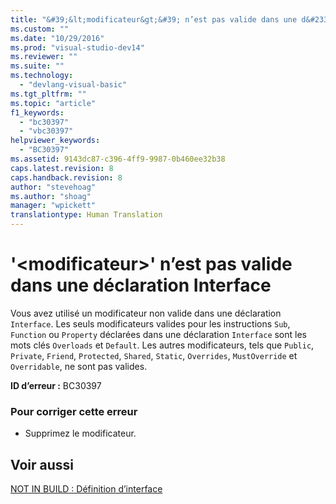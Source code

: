 ```yaml
---
title: "&#39;&lt;modificateur&gt;&#39; n’est pas valide dans une d&#233;claration Interface | Microsoft Docs"
ms.custom: ""
ms.date: "10/29/2016"
ms.prod: "visual-studio-dev14"
ms.reviewer: ""
ms.suite: ""
ms.technology: 
  - "devlang-visual-basic"
ms.tgt_pltfrm: ""
ms.topic: "article"
f1_keywords: 
  - "bc30397"
  - "vbc30397"
helpviewer_keywords: 
  - "BC30397"
ms.assetid: 9143dc87-c396-4ff9-9987-0b460ee32b38
caps.latest.revision: 8
caps.handback.revision: 8
author: "stevehoag"
ms.author: "shoag"
manager: "wpickett"
translationtype: Human Translation
---
```

# &#39;&lt;modificateur&gt;&#39; n’est pas valide dans une d&#233;claration Interface
Vous avez utilisé un modificateur non valide dans une déclaration `Interface`. Les seuls modificateurs valides pour les instructions `Sub`, `Function` ou `Property` déclarées dans une déclaration `Interface` sont les mots clés `Overloads` et `Default`. Les autres modificateurs, tels que `Public`, `Private`, `Friend`, `Protected`, `Shared`, `Static`, `Overrides`, `MustOverride` et `Overridable`, ne sont pas valides.  
  
 **ID d’erreur :** BC30397  
  
### Pour corriger cette erreur  
  
-   Supprimez le modificateur.  
  
## Voir aussi  
 [NOT IN BUILD : Définition d’interface](http://msdn.microsoft.com/fr-fr/7840a52c-9c38-42c4-adbc-e2c02e9dc204)